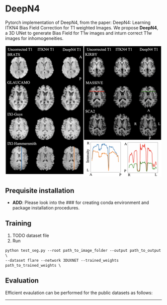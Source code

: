 # DeepN4
Pytorch implementation of DeepN4, from the paper: DeepN4: Learning ITKN4 Bias Field Correction for T1 weighted Images. 
We propose **DeepN4**, a 3D UNet to generate Bias Field for T1w images and inturn correct T1w images for inhomogeneities.

<p align="center">
<img src="Figures/fig.png" width=100% height=40% 
class="center">
</p>

## Prequisite installation
* **ADD**:  Please look into the ### for creating conda environment and package installation procedures. 

## Training
1. TODO dataset file 
2. Run 
```
python test_seg.py --root path_to_image_folder --output path_to_output \
--dataset flare --network 3DUXNET --trained_weights path_to_trained_weights \
```

## Evaluation
Efficient evaulation can be performed for the public datasets as follows:

---






